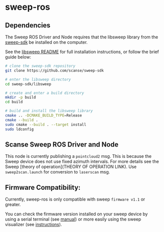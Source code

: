 # sweep-ros

## Dependencies
The Sweep ROS Driver and Node requires that the libsweep library from the [sweep-sdk](https://github.com/scanse/sweep-sdk) be installed on the computer.

See the [libsweep README](https://github.com/scanse/sweep-sdk/tree/master/libsweep) for full installation instructions, or follow the brief guide below:

```bash
# clone the sweep-sdk repository
git clone https://github.com/scanse/sweep-sdk

# enter the libsweep directory
cd sweep-sdk/libsweep

# create and enter a build directory
mkdir -p build
cd build

# build and install the libsweep library
cmake .. -DCMAKE_BUILD_TYPE=Release
cmake --build .
sudo cmake --build . --target install
sudo ldconfig
```

## Scanse Sweep ROS Driver and Node

This node is currently publishing a `pointcloud2` msg. This is because the Sweep device does not use fixed azimuth intervals. For more details see the Sweep [theory of operation](THEORY OF OPERATION LINK). Use `sweep2scan.launch` for conversion to `laserscan` msg.

## Firmware Compatibility:
Currently, sweep-ros is only compatible with sweep `firmware v1.1` or greater.

You can check the firmware version installed on your sweep device by using a serial terminal (see [manual](https://s3.amazonaws.com/scanse/Sweep_user_manual.pdf)) or more easily using the sweep visualizer (see [instructions](https://support.scanse.io/hc/en-us/articles/224557908-Upgrading-Firmware)).
